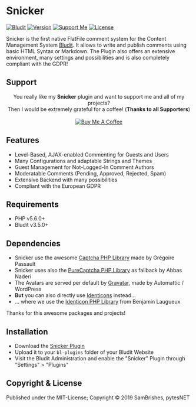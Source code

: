 Snicker
=======
[![Bludit](https://s.pytes.me/5ad229d2)](https://www.bludit-com)
[![Version](https://s.pytes.me/ac4bff0e)](https://s.pytes.me/661790a7)
[![Support Me](https://s.pytes.me/4a1717aa)](https://buymeacoffee.com/pytesNET)
[![License](https://s.pytes.me/8257ac72)](LICENSE.md)

Snicker is the first native FlatFile comment system for the Content Management System
[Bludit](https://github.com/bludit/bludit). It allows to write and publish comments using basic
HTML Syntax or Markdown. The Plugin also offers an extensive environment, many settings and
possibilities and is also completely compliant with the GDPR!

Support
-------
<p align="center" atyle="text-align:center">
You really like my <b>Snicker</b> plugin and want to support me and all of my projects?<br/>
Then I would be extremely grateful for a coffee! (<b>Thanks to all Supporters</b>)<br/><br/>
<a href="https://www.buymeacoffee.com/pytesNET"><img src="https://www.buymeacoffee.com/assets/img/custom_images/orange_img.png" alt="Buy Me A Coffee" title="Buy Me A Coffee" /></a>
</p>

Features
--------
-   Level-Based, AJAX-enabled Commenting for Guests and Users
-   Many Configurations and adaptable Strings and Themes
-   Guest Management for Not-Logged-In Comment Authors
-   Moderatable Comments (Pending, Approved, Rejected, Spam)
-   Extensive Backend with many possibilities
-   Compliant with the European GDPR

Requirements
------------
-   PHP v5.6.0+
-   Bludit v3.5.0+

Dependencies
------------
-   Snicker use the awesome [Captcha PHP Library](https://github.com/Gregwar/Captcha) made by Grégoire Passault
-   Snicker uses also the [PureCaptcha PHP Library](https://github.com/OWASP/PureCaptcha) as fallback by Abbas Naderi
-   The Avatars are served per default by [Gravatar](https://de.gravatar.com/), made by Automattic / WordPress
-   **But** you can also directly use [Identicons](http://identicon.net) instead...
-   ... where we use the [Identicon PHP Library](https://github.com/yzalis/Identicon) from Benjamin Laugueux

Thanks for this awesome packages and projects!

Installation
------------
-   Download the [Snicker Plugin](https://github.com/pytesNET/snicker/zipball/master)
-   Upload it to your `bl-plugins` folder of your Bludit Website
-   Visit the Bludit Administration and enable the "Snicker" Plugin through "Settings" > "Plugins"

Copyright & License
-------------------
Published under the MIT-License; Copyright &copy; 2019 SamBrishes, pytesNET
